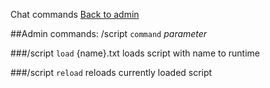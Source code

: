 ﻿Chat commands
[Back to admin](#admin_chat.md)

##Admin commands: /script `command` _parameter_

###/script `load` {name}.txt
    loads script with name to runtime

###/script `reload`
    reloads currently loaded script
